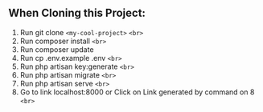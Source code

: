 ## When Cloning this Project:

1. Run git clone `<my-cool-project>` `<br>`
2. Run composer install `<br>`
3. Run composer update
4. Run cp .env.example .env `<br>`
5. Run php artisan key:generate `<br>`
6. Run php artisan migrate `<br>`
7. Run php artisan serve `<br>`
8. Go to link localhost:8000 or Click on Link generated by command on 8 `<br>`

